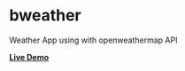 # bweather
Weather App using with openweathermap API

<a href="https://bweather-bappy.herokuapp.com/"> <strong>Live Demo </strong></a>
